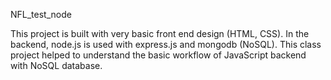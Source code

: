 NFL_test_node

This project is built with very basic front end design (HTML, CSS). In the backend, node.js is used with express.js and mongodb 
(NoSQL). This class project helped to understand the basic workflow of JavaScript backend with NoSQL database.
